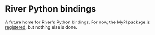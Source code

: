 # River Python bindings

A future home for River's Python bindings. For now, the [MyPI package is registered](https://pypi.org/project/riverqueue/), but nothing else is done.
